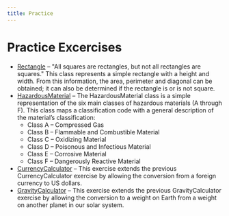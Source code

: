 ```yaml
---
title: Practice
---
```

# Practice Excercises

* [Rectangle](Rectangle.md) – "All squares are rectangles, but not all rectangles are squares." This class represents a simple rectangle with a height and width. From this information, the area, perimeter and diagonal can be obtained; it can also be determined if the rectangle is or is not square.
* [HazardousMaterial](HazardousMaterial.md) – The HazardousMaterial class is a simple representation of the six main classes of hazardous materials (A through F). This class maps a classification code with a general description of the material’s classification:
  * Class A – Compressed Gas
  * Class B – Flammable and Combustible Material
  * Class C – Oxidizing Material
  * Class D – Poisonous and Infectious Material
  * Class E – Corrosive Material
  * Class F – Dangerously Reactive Material
* [CurrencyCalculator](CurrencyCalculator.md) – This exercise extends the previous CurrencyCalculator exercise by allowing the conversion from a foreign currency to US dollars.
* [GravityCalculator](GravityCalculator.md) – This exercise extends the previous GravityCalculator exercise by allowing the conversion to a weight on Earth from a weight on another planet in our solar system.
